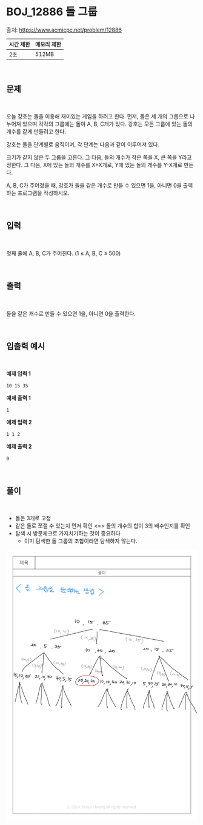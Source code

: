 # BOJ_12886 돌 그룹


출처: https://www.acmicpc.net/problem/12886



|   시간 제한   |   메모리 제한 |
|   ---       |     ---    |
|   2초      |    512MB     |

<br>

## 문제

<br>

오늘 강호는 돌을 이용해 재미있는 게임을 하려고 한다. 먼저, 돌은 세 개의 그룹으로 나누어져 있으며 각각의 그룹에는 돌이 A, B, C개가 있다. 강호는 모든 그룹에 있는 돌의 개수를 같게 만들려고 한다.

강호는 돌을 단계별로 움직이며, 각 단계는 다음과 같이 이루어져 있다.

크기가 같지 않은 두 그룹을 고른다. 그 다음, 돌의 개수가 작은 쪽을 X, 큰 쪽을 Y라고 정한다. 그 다음, X에 있는 돌의 개수를 X+X개로, Y에 있는 돌의 개수를 Y-X개로 만든다.

A, B, C가 주어졌을 때, 강호가 돌을 같은 개수로 만들 수 있으면 1을, 아니면 0을 출력하는 프로그램을 작성하시오.


<br>

## 입력

<br>

첫째 줄에 A, B, C가 주어진다. (1 ≤ A, B, C ≤ 500)

<br>

## 출력

<br>

돌을 같은 개수로 만들 수 있으면 1을, 아니면 0을 출력한다.

<br>

## 입출력 예시

<br>


**예제 입력 1**

```
10 15 35
```

**예제 출력 1**

```
1
```


**예제 입력 2**

```
1 1 2
```

**예제 출력 2**

```
0
```

<br>

## 풀이

<br>

- 돌은 3개로 고정
- 같은 돌로 쪼갤 수 있는지 먼저 확인 <=> 돌의 개수의 합이 3의 배수인지를 확인
- 탐색 시 방문체크로 가지치기하는 것이 중요하다
  - 이미 탐색한 돌 그룹의 조합이라면 탐색하지 않는다.

<img src="./assets/BOJ_12886.돌그룹-2.jpg">